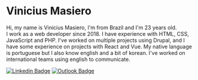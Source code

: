# Vinicius Masiero  

Hi, my name is Vinicius Masiero, I'm from Brazil and I'm 23 years old.  
I work as a web developer since 2018. I have experience with HTML, CSS, JavaScript and PHP.
I've worked on multiple projects using Drupal, and I have some experience on projects with React and Vue.
My native language is portuguese but I also know english and a bit of korean. I've worked on international teams using english to communicate.
  
[![Linkedin Badge](https://img.shields.io/badge/linkedin-%230077B5.svg?&style=for-the-badge&logo=linkedin&logoColor=white&link=https://www.linkedin.com/in/vinicius-masiero/)](https://www.linkedin.com/in/vinicius-masiero/)
[![Outlook Badge](https://img.shields.io/badge/email-%230078D4.svg?&style=for-the-badge&logo=microsoft-outlook&logoColor=white&link=mailto:vinicius.masiero@outlook.com)](mailto:vinicius.masiero@outlook.com)
